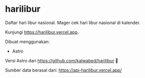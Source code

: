 # harilibur
Daftar hari libur nasional. Mager cek hari libur nasional di kalender.

Kunjungi https://harilibur.vercel.app.

Dibuat menggunakan:
- Astro

Versi Astro dari https://github.com/kalwabed/harilibur 🚀

Sumber data berasal dari: https://api-harilibur.vercel.app/
